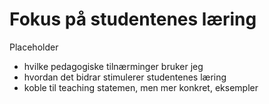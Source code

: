 # Fokus på studentenes læring


Placeholder


* hvilke pedagogiske tilnærminger bruker jeg
* hvordan det bidrar stimulerer studentenes læring
* koble til teaching statemen, men mer konkret, eksempler



